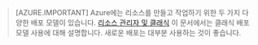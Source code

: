 > [AZURE.IMPORTANT] Azure에는 리소스를 만들고 작업하기 위한 두 가지 다양한 배포 모델이 있습니다.  [리소스 관리자 및 클래식](../articles/resource-manager-deployment-model.md)  이 문서에서는 클래식 배포 모델 사용에 대해 설명합니다. 새로운 배포는 대부분 사용하는 것이 좋습니다.
<!---HONumber=AcomDC_0218_2016-->